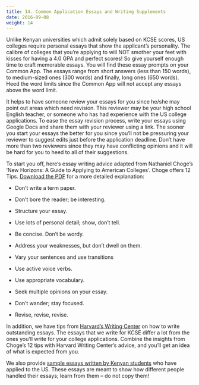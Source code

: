 ```yaml
---
title: 14. Common Application Essays and Writing Supplements
date: 2016-09-08
weight: 14
---
```


Unlike Kenyan universities which admit solely based on KCSE scores, US colleges require personal essays that show the applicant’s personality. The calibre of colleges that you’re applying to will NOT smother your feet with kisses for having a 4.0 GPA and perfect scores! So give yourself enough time to craft memorable essays. You will find these essay prompts on your Common App. The essays range from short answers (less than 150 words), to medium-sized ones (300 words) and finally, long ones (650 words). Heed the word limits since the Common App will not accept any essays above the word limit.

It helps to have someone review your essays for you since he/she may point out areas which need revision. This reviewer may be your high school English teacher, or someone who has had experience with the US college applications. To ease the essay revision process, write your essays using Google Docs and share them with your reviewer using a link. The sooner you start your essays the better for you since you’ll not be pressuring your reviewer to suggest edits just before the application deadline. Don’t have more than two reviewers since they may have conflicting opinions and it will be hard for you to heed to all of their suggestions.

To start you off, here’s essay writing advice adapted from Nathaniel Choge’s ‘New Horizons: A Guide to Applying to American Colleges’. Choge offers 12 Tips. [Download the PDF](https://drive.google.com/open?id=0BxcN6nrpsXL6SGl4cHNNc3h5WWs) for a more detailed explanation:

* Don’t write a term paper.

* Don’t bore the reader; be interesting.

* Structure your essay.

* Use lots of personal detail; show, don’t tell.

* Be concise. Don’t be wordy.

* Address your weaknesses, but don’t dwell on them.

* Vary your sentences and use transitions

* Use active voice verbs.

* Use appropriate vocabulary.

* Seek multiple opinions on your essay.

* Don’t wander; stay focused.

* Revise, revise, revise.

In addition, we have tips from [Harvard’s Writing Center](https://drive.google.com/open?id=0BxcN6nrpsXL6d1loaHVla18tOFk) on how to write outstanding essays. The essays that we write for KCSE differ a lot from the ones you’ll write for your college applications. Combine the insights from Choge’s 12 tips with Harvard Writing Center’s advice, and you’ll get an idea of what is expected from you.

We also provide [sample essays written by Kenyan students](https://drive.google.com/open?id=0BxcN6nrpsXL6TEFFalUyWUtZelU) who have applied to the US. These essays are meant to show how different people handled their essays; learn from them – do not copy them!
